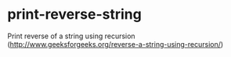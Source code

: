 print-reverse-string
====================

Print reverse of a string using recursion (http://www.geeksforgeeks.org/reverse-a-string-using-recursion/)
